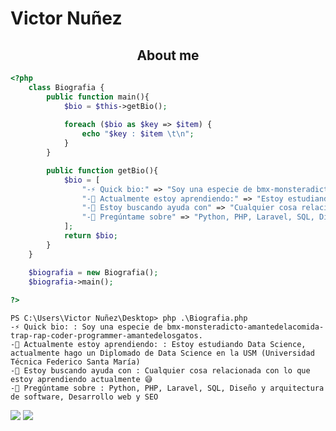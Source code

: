 # Victor Nuñez

<h2 align="center">About me</h2>

```php
<?php
    class Biografia {
        public function main(){
            $bio = $this->getBio();
    
            foreach ($bio as $key => $item) {
                echo "$key : $item \t\n";
            }
        }

        public function getBio(){
            $bio = [
                "-⚡ Quick bio:" => "Soy una especie de bmx-monsteradicto-amantedelacomida-trap-rap-coder-programmer-amantedelosgatos.",
                "-🌱 Actualmente estoy aprendiendo:" => "Estoy estudiando Data Science, actualmente hago un Diplomado de Data Science en la USM (Universidad Técnica Federico Santa María)",
                "-🤔 Estoy buscando ayuda con" => "Cualquier cosa relacionada con lo que estoy aprendiendo actualmente 😅",
                "-💬 Pregúntame sobre" => "Python, PHP, Laravel, SQL, Diseño y arquitectura de software, Desarrollo web y SEO",
            ];  
            return $bio;
        }
    }

    $biografia = new Biografia();
    $biografia->main();
    
?>
```
```Shell
PS C:\Users\Victor Nuñez\Desktop> php .\Biografia.php
-⚡ Quick bio: : Soy una especie de bmx-monsteradicto-amantedelacomida-trap-rap-coder-programmer-amantedelosgatos. 
-🌱 Actualmente estoy aprendiendo: : Estoy estudiando Data Science, actualmente hago un Diplomado de Data Science en la USM (Universidad Técnica Federico Santa María) 
-🤔 Estoy buscando ayuda con : Cualquier cosa relacionada con lo que estoy aprendiendo actualmente 😅 
-💬 Pregúntame sobre : Python, PHP, Laravel, SQL, Diseño y arquitectura de software, Desarrollo web y SEO 
```
![](http://github-profile-summary-cards.vercel.app/api/cards/profile-details?username=Skeiceee&theme=dark)
![](http://github-profile-summary-cards.vercel.app/api/cards/stats?username=Skeiceee&theme=dark)

